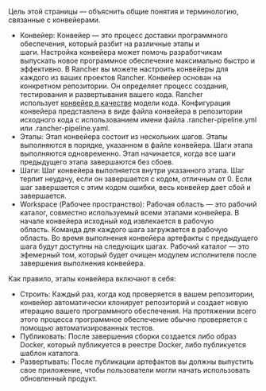 Цель этой страницы — объяснить общие понятия и терминологию, связанные с конвейерами.

-	Конвейер:
Конвейер — это процесс доставки программного обеспечения, который разбит на различные этапы и шаги. Настройка конвейера может помочь разработчикам выпускать новое программное обеспечение максимально быстро и эффективно. В Rancher вы можете настроить конвейеры для каждого из ваших проектов Rancher. Конвейер основан на конкретном репозитории. Он определяет процесс создания, тестирования и развертывания вашего кода. Rancher использует [конвейер в качестве](https://jenkins.io/doc/book/pipeline-as-code/) модели кода. Конфигурация конвейера представлена в виде файла конвейера в репозитории исходного кода с использованием имени файла .rancher-pipeline.yml или .rancher-pipeline.yaml.
-	Этапы:
Этап конвейера состоит из нескольких шагов. Этапы выполняются в порядке, указанном в файле конвейера. Шаги этапа выполняются одновременно. Этап начинается, когда все шаги предыдущего этапа завершаются без сбоев.
-	Шаги:
Шаг конвейера выполняется внутри указанного этапа. Шаг терпит неудачу, если он завершается с кодом, отличным от 0. Если шаг завершается с этим кодом ошибки, весь конвейер дает сбой и завершается.
-	Workspace (Рабочее пространство):
Рабочая область — это рабочий каталог, совместно используемый всеми этапами конвейера. В начале конвейера исходный код извлекается в рабочую область. Команда для каждого шага загружается в рабочую область. Во время выполнения конвейера артефакты с предыдущего шага будут доступны на следующих шагах. Рабочий каталог — это эфемерный том, который будет очищен модулем исполнителя после завершения выполнения конвейера.

Как правило, этапы конвейера включают в себя:

-	Строить:
Каждый раз, когда код проверяется в вашем репозитории, конвейер автоматически клонирует репозиторий и создает новую итерацию вашего программного обеспечения. На протяжении всего этого процесса программное обеспечение обычно проверяется с помощью автоматизированных тестов.
-	Публиковать:
После завершения сборки создается либо образ Docker, который публикуется в реестре Docker, либо публикуется шаблон каталога.
-	Развертывать:
После публикации артефактов вы должны выпустить свое приложение, чтобы пользователи могли начать использовать обновленный продукт.

